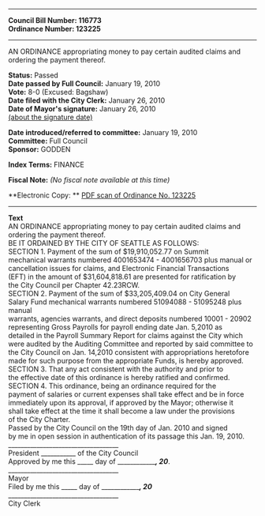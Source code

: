 * * * * *  
  
**Council Bill Number: [](#h0)[](#h2)116773**   
**Ordinance Number: 123225**  
  
* * * * *  
  
AN ORDINANCE appropriating money to pay certain audited claims and ordering the payment thereof.  
  
**Status:** Passed   
**Date passed by Full Council:** January 19, 2010   
**Vote:** 8-0 (Excused: Bagshaw)   
**Date filed with the City Clerk:** January 26, 2010   
**Date of Mayor's signature:** January 26, 2010   
[(about the signature date)](/~public/approvaldate.htm)   
  
  
**Date introduced/referred to committee:** January 19, 2010   
**Committee:** Full Council   
**Sponsor:** GODDEN   
  
**Index Terms:** FINANCE  
  
**Fiscal Note:** *(No fiscal note available at this time)*  
  
**Electronic Copy: ** [PDF scan of Ordinance No. 123225](/~archives/Ordinances/Ord_123225.pdf)  
  
* * * * *  
  
**Text**  
    AN ORDINANCE appropriating money to pay certain audited claims and  
    ordering the payment thereof.  
    BE IT ORDAINED BY THE CITY OF SEATTLE AS FOLLOWS:  
          SECTION 1.  Payment of the sum of $19,910,052.77 on Summit  
    mechanical warrants numbered 4001653474 - 4001656703 plus manual or  
    cancellation issues for claims, and Electronic Financial Transactions  
    (EFT) in the amount of $31,604,818.61 are presented for ratification by  
    the City Council per Chapter 42.23RCW.  
          SECTION 2.  Payment of the sum of $33,205,409.04 on City General  
    Salary Fund mechanical warrants numbered 51094088 - 51095248 plus manual  
    warrants, agencies warrants, and direct deposits numbered 10001 - 20902  
    representing Gross Payrolls for payroll ending date Jan. 5,2010 as  
    detailed in the Payroll Summary Report for claims against the City which  
    were audited by the Auditing Committee and reported by said committee to  
    the City Council on Jan. 14,2010 consistent with appropriations heretofore  
    made for such purpose from the appropriate Funds, is hereby approved.  
          SECTION 3.  That any act consistent with the authority and prior to  
    the effective date of this ordinance is hereby ratified and confirmed.  
          SECTION 4.  This ordinance, being an ordinance required for the  
    payment of salaries or current expenses shall take effect and be in force  
    immediately upon its approval, if approved by the Mayor; otherwise it  
    shall take effect at the time it shall become a law under the provisions  
    of the City Charter.  
          Passed by the City Council on the 19th day of Jan. 2010 and signed  
    by me in open session in authentication of its passage this Jan. 19, 2010.  
      ___________________________________  
      President ___________ of the City Council  
      Approved by me this _____ day of _______________, 20___.  
      ___________________________________  
      Mayor  
      Filed by me this _____ day of _______________, 20___  
      ___________________________________  
      City Clerk  

